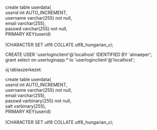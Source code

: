 create table userdata(\
	userid int AUTO_INCREMENT,\
    username varchar(255) not null,\
    email varchar(255),\
    passwd varchar(255) not null,\
    PRIMARY KEY(userid)\
\
)CHARACTER SET utf8 COLLATE utf8_hungarian_ci;


CREATE USER 'userloginclient'@'localhost' IDENTIFIED BY 'almaeper';\
grant select on userloginapp.* to 'userloginclient'@'localhost'; 


új táblaszerkezet:


create table userdata(\
	userid int AUTO_INCREMENT,\
    username varchar(255) not null,\
    email varchar(255),\
    passwd varbinary(255) not null,\
    salt varbinary(255),\
    PRIMARY KEY(userid)\
\
)CHARACTER SET utf8 COLLATE utf8_hungarian_ci;
